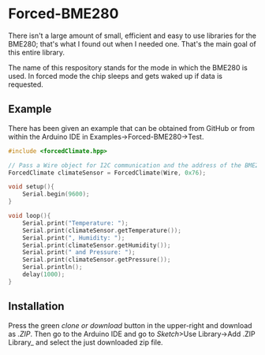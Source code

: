 # Forced-BME280
There isn't a large amount of small, efficient and easy to use libraries for the BME280; that's what I found out when I needed one.
That's the main goal of this entire library.

The name of this respository stands for the mode in which the BME280 is used. In forced mode the chip sleeps and gets waked up if data is requested.

## Example
There has been given an example that can be obtained from GitHub or from within the Arduino IDE in Examples->Forced-BME280->Test.
```c++
#include <forcedClimate.hpp>

// Pass a Wire object for I2C communication and the address of the BME280.
ForcedClimate climateSensor = ForcedClimate(Wire, 0x76);

void setup(){
	Serial.begin(9600);
}

void loop(){
	Serial.print("Temperature: ");
	Serial.print(climateSensor.getTemperature());
	Serial.print(", Humidity: ");
	Serial.print(climateSensor.getHumidity());
	Serial.print(" and Pressure: ");
	Serial.print(climateSensor.getPressure());
	Serial.println();
	delay(1000);
}
```


## Installation
Press the green _clone or download_ button in the upper-right and download as _.ZIP_. Then go to the Arduino IDE and go to _Sketch_>Use Library->Add .ZIP Library_ and select the just downloaded zip file.
